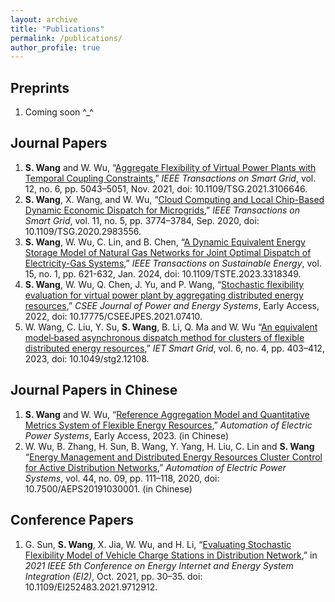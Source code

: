 ```yaml
---
layout: archive
title: "Publications"
permalink: /publications/
author_profile: true
---
```


## Preprints
1. Coming soon ^_^

## Journal Papers
1. **S. Wang** and W. Wu, “[Aggregate Flexibility of Virtual Power Plants with Temporal Coupling Constraints](https://ieeexplore.ieee.org/document/9520661),” *IEEE Transactions on Smart Grid*, vol. 12, no. 6, pp. 5043–5051, Nov. 2021, doi: 10.1109/TSG.2021.3106646.
1. **S. Wang**, X. Wang, and W. Wu, “[Cloud Computing and Local Chip-Based Dynamic Economic Dispatch for Microgrids](https://ieeexplore.ieee.org/document/9047944),” *IEEE Transactions on Smart Grid*, vol. 11, no. 5, pp. 3774–3784, Sep. 2020, doi: 10.1109/TSG.2020.2983556.
1. **S. Wang**, W. Wu, C. Lin, and B. Chen, “[A Dynamic Equivalent Energy Storage Model of Natural Gas Networks for Joint Optimal Dispatch of Electricity-Gas Systems](https://ieeexplore.ieee.org/document/10261292),” *IEEE Transactions on Sustainable Energy*, vol. 15, no. 1, pp. 621-632, Jan. 2024, doi: 10.1109/TSTE.2023.3318349.
1. **S. Wang**, W. Wu, Q. Chen, J. Yu, and P. Wang, “[Stochastic flexibility evaluation for virtual power plant by aggregating distributed energy resources](https://ieeexplore.ieee.org/document/9862584),” *CSEE Journal of Power and Energy Systems*, Early Access, 2022, doi: 10.17775/CSEEJPES.2021.07410.
1. W. Wang, C. Liu, Y. Su, **S. Wang**, B. Li, Q. Ma and W. Wu “[An equivalent model‐based asynchronous dispatch method for clusters of flexible distributed energy resources](https://ietresearch.onlinelibrary.wiley.com/doi/full/10.1049/stg2.12108),” *IET Smart Grid*, vol. 6, no. 4, pp. 403–412, 2023, doi: 10.1049/stg2.12108.

## Journal Papers in Chinese
1. **S. Wang** and W. Wu, “[Reference Aggregation Model and Quantitative Metrics System of Flexible Energy Resources](https://kns.cnki.net/kcms2/article/abstract?v=PN9vNVFTqfdjo9HmmU73Ho36zo58UbPsoGCNpVy7VbkTQbYIZjn78S2K0FMaStFmG2wlXWxp3sVwLf5EvMKLDD7zFeo96qTqnvOu72h3MZU_XrKibur9IzN4kFQ2lHr1O3mAb6P0WpY=&uniplatform=NZKPT&language=CHS),” *Automation of Electric Power Systems*, Early Access, 2023. (in Chinese)
1. W. Wu, B. Zhang, H. Sun, B. Wang, Y. Yang, H. Liu, C. Lin and **S. Wang** “[Energy Management and Distributed Energy Resources Cluster Control for Active Distribution Networks](https://kns.cnki.net/kcms2/article/abstract?v=PN9vNVFTqffi65DdQGHtlAFDHyNZVxRldY-aQEfC98EHQxOcSMyaUecAzygmKYKRZ1Z_wOpzF-fvOHEqIh-UO9y1E_nGehPBCKHcIMn_SxgU04VEe1igTJr_KKhbgU34pUFAS8y1GCL5a-CilN_V5A==&uniplatform=NZKPT&language=CHS),” *Automation of Electric Power Systems*, vol. 44, no. 09, pp. 111–118, 2020, doi: 10.7500/AEPS20191030001. (in Chinese)

## Conference Papers
1. G. Sun, **S. Wang**, X. Jia, W. Wu, and H. Li, “[Evaluating Stochastic Flexibility Model of Vehicle Charge Stations in Distribution Network](https://ieeexplore.ieee.org/document/9712912),” in *2021 IEEE 5th Conference on Energy Internet and Energy System Integration (EI2)*, Oct. 2021, pp. 30–35. doi: 10.1109/EI252483.2021.9712912.


